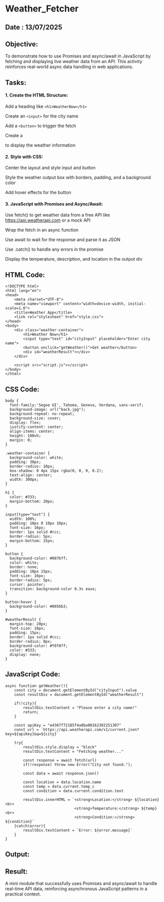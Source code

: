 # Weather_Fetcher
## Date : 13/07/2025
## Objective:
To demonstrate how to use Promises and async/await in JavaScript by fetching and displaying live weather data from an API. This activity reinforces real-world async data handling in web applications.

## Tasks:

#### 1. Create the HTML Structure:
Add a heading like ```<h1>WeatherNow</h1>```

Create an ```<input>``` for the city name

Add a ```<button>``` to trigger the fetch

Create a <div> to display the weather information

#### 2. Style with CSS:
Center the layout and style input and button

Style the weather output box with borders, padding, and a background color

Add hover effects for the button

#### 3. JavaScript with Promises and Async/Await:
Use fetch() to get weather data from a free API like https://api.weatherapi.com or a mock API

Wrap the fetch in an async function

Use await to wait for the response and parse it as JSON

Use .catch() to handle any errors in the promise

Display the temperature, description, and location in the output div
## HTML Code:
```
<!DOCTYPE html>
<html lang="en">
<head>
    <meta charset="UTF-8">
    <meta name="viewport" content="width=device-width, initial-scale=1.0">
    <title>Weather App</title>
    <link rel="stylesheet" href="style.css">
</head>
<body>
    <div class="weather-container">
        <h1>Weather Now</h1>
        <input type="text" id="cityInput" placeholder="Enter city name">
        <button onclick="getWeather()">Get weather</button>
        <div id="weatherResult"></div>
    </div>

    <script src="script.js"></script>
</body>
</html>
```
## CSS Code:
```
body {
  font-family:'Segoe UI', Tahoma, Geneva, Verdana, sans-serif;
  background-image: url("back.jpg");
  background-repeat: no-repeat;
  background-size: cover;
  display: flex;
  justify-content: center;
  align-items: center;
  height: 100vh;
  margin: 0;
}

.weather-container {
  background-color: white;
  padding: 30px;
  border-radius: 10px;
  box-shadow: 0 4px 15px rgba(0, 0, 0, 0.2);
  text-align: center;
  width: 300px;
}

h1 {
  color: #333;
  margin-bottom: 20px;
}

input[type="text"] {
  width: 100%;
  padding: 10px 0 10px 10px;
  font-size: 16px;
  border: 1px solid #ccc;
  border-radius: 5px;
  margin-bottom: 15px;
}

button {
  background-color: #007bff;
  color: white;
  border: none;
  padding: 10px 15px;
  font-size: 16px;
  border-radius: 5px;
  cursor: pointer;
  transition: background-color 0.3s ease;
}

button:hover {
  background-color: #0056b3;
}

#weatherResult {
  margin-top: 20px;
  font-size: 18px;
  padding: 15px;
  border: 1px solid #ccc;
  border-radius: 8px;
  background-color: #f0f8ff;
  color: #333;
  display: none;
}
```
## JavaScript Code:
```
async function getWeather(){
    const city = document.getElementById("cityInput").value
    const resultDiv = document.getElementById("weatherResult")

    if(!city){
        resultDiv.textContent = "Please enter a city name!"
        return;
    }

    const apiKey = "e4367f72185f4a8ba80162302251307"
    const url = `https://api.weatherapi.com/v1/current.json?key=${apiKey}&q=${city}`

    try{
        resultDiv.style.display = "block"
        resultDiv.textContent = "Fetching weather..."

        const response = await fetch(url)
        if(!response) throw new Error("City not found.");

        const data = await response.json()

        const location = data.location.name
        const temp = data.current.temp_c
        const condition = data.current.condition.text

        resultDiv.innerHTML = `<strong>Location:</strong> ${location}<br>
                               <strong>Temperature:</strong> ${temp}<br>
                               <strong>Condition:</strong> ${condition}`
    }catch(error){
        resultDiv.textContent = `Error: ${error.message}`
    }
}
```
## Output:

## Result:
A mini module that successfully uses Promises and async/await to handle real-time API data, reinforcing asynchronous JavaScript patterns in a practical context.

